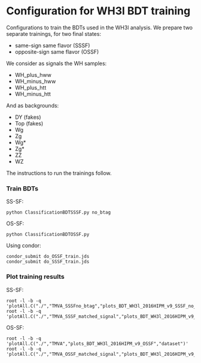 # Configuration for WH3l BDT training

Configurations to train the BDTs used in the WH3l analysis. We prepare two separate trainings, for two final states:
- same-sign same flavor (SSSF)
- opposite-sign same flavor (OSSF)

We consider as signals the WH samples:
- WH_plus_hww
- WH_minus_hww
- WH_plus_htt
- WH_minus_htt

And as backgrounds:
- DY (fakes)
- Top (fakes)
- Wg
- Zg
- Wg*
- Zg*
- ZZ
- WZ

The instructions to run the trainings follow.


### Train BDTs

SS-SF:

    python ClassificationBDTSSSF.py no_btag

OS-SF:

    python ClassificationBDTOSSF.py

Using condor:

    condor_submit do_OSSF_train.jds
    condor_submit do_SSSF_train.jds

### Plot training results

SS-SF:

	root -l -b -q 'plotAll.C("./","TMVA_SSSFno_btag","plots_BDT_WH3l_2016HIPM_v9_SSSF_no_b_tag","datasetSSSFno_btag")'
	root -l -b -q 'plotAll.C("./","TMVA_SSSF_matched_signal","plots_BDT_WH3l_2016HIPM_v9_SSSF_matched_signal","datasetSSSF_SSSF_matched_signal")'

OS-SF:

    root -l -b -q 'plotAll.C("./","TMVA","plots_BDT_WH3l_2016HIPM_v9_OSSF","dataset")'
    root -l -b -q 'plotAll.C("./","TMVA_OSSF_matched_signal","plots_BDT_WH3l_2016HIPM_v9_OSSF_matched_signal","dataset_matched_signal")'


